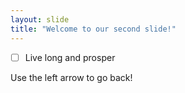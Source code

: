 ```yaml
---
layout: slide
title: "Welcome to our second slide!"
---
```

- [ ] Live long and prosper


Use the left arrow to go back!

